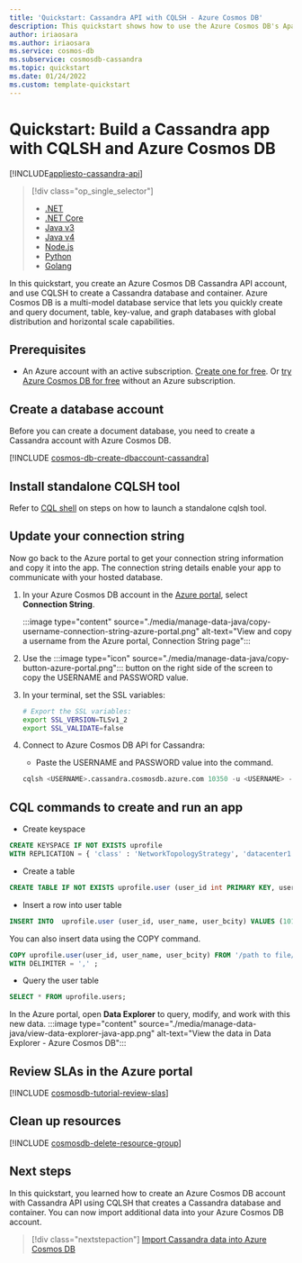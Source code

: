 ```yaml
---
title: 'Quickstart: Cassandra API with CQLSH - Azure Cosmos DB'
description: This quickstart shows how to use the Azure Cosmos DB's Apache Cassandra API to create a profile application using CQLSH.
author: iriaosara
ms.author: iriaosara
ms.service: cosmos-db
ms.subservice: cosmosdb-cassandra
ms.topic: quickstart
ms.date: 01/24/2022
ms.custom: template-quickstart
---
```



# Quickstart: Build a Cassandra app with CQLSH and Azure Cosmos DB
[!INCLUDE[appliesto-cassandra-api](../includes/appliesto-cassandra-api.md)]

> [!div class="op_single_selector"]
> * [.NET](manage-data-dotnet.md)
> * [.NET Core](manage-data-dotnet-core.md)
> * [Java v3](manage-data-java.md)
> * [Java v4](manage-data-java-v4-sdk.md)
> * [Node.js](manage-data-nodejs.md)
> * [Python](manage-data-python.md)
> * [Golang](manage-data-go.md)

In this quickstart, you create an Azure Cosmos DB Cassandra API account, and use CQLSH to create a Cassandra database and container. Azure Cosmos DB is a multi-model database service that lets you quickly create and query document, table, key-value, and graph databases with global distribution and horizontal scale capabilities.


## Prerequisites
- An Azure account with an active subscription. [Create one for free](https://azure.microsoft.com/free/?ref=microsoft.com&utm_source=microsoft.com&utm_medium=docs&utm_campaign=visualstudio). Or [try Azure Cosmos DB for free](https://azure.microsoft.com/try/cosmosdb/) without an Azure subscription.

## Create a database account

Before you can create a document database, you need to create a Cassandra account with Azure Cosmos DB.

[!INCLUDE [cosmos-db-create-dbaccount-cassandra](../includes/cosmos-db-create-dbaccount-cassandra.md)]

## Install standalone CQLSH tool

Refer to [CQL shell](cassandra-support.md#cql-shell) on steps on how to launch a standalone cqlsh tool.


## Update your connection string

Now go back to the Azure portal to get your connection string information and copy it into the app. The connection string details enable your app to communicate with your hosted database.

1. In your Azure Cosmos DB account in the [Azure portal](https://portal.azure.com/), select **Connection String**. 

    :::image type="content" source="./media/manage-data-java/copy-username-connection-string-azure-portal.png" alt-text="View and copy a username from the Azure portal, Connection String page":::

2. Use the :::image type="icon" source="./media/manage-data-java/copy-button-azure-portal.png"::: button on the right side of the screen to copy the USERNAME and  PASSWORD value. 

3. In your terminal, set the SSL variables:
    ```bash
    # Export the SSL variables:
    export SSL_VERSION=TLSv1_2
    export SSL_VALIDATE=false
    ```

4. Connect to Azure Cosmos DB API for Cassandra:
    - Paste the USERNAME and PASSWORD value into the command.
    ```sql
    cqlsh <USERNAME>.cassandra.cosmosdb.azure.com 10350 -u <USERNAME> -p <PASSWORD> --ssl --protocol-version=4
    ```


## CQL commands to create and run an app
- Create keyspace
```sql
CREATE KEYSPACE IF NOT EXISTS uprofile 
WITH REPLICATION = { 'class' : 'NetworkTopologyStrategy', 'datacenter1' : 1 };
```
- Create a table
```sql
CREATE TABLE IF NOT EXISTS uprofile.user (user_id int PRIMARY KEY, user_name text, user_bcity text);
```
- Insert a row into user table
```sql
INSERT INTO  uprofile.user (user_id, user_name, user_bcity) VALUES (101,'johnjoe','New York')
```
You can also insert data using the COPY command.
```sql
COPY uprofile.user(user_id, user_name, user_bcity) FROM '/path to file/fileName.csv' 
WITH DELIMITER = ',' ;
``` 
- Query the user table
```sql
SELECT * FROM uprofile.users;
```

In the Azure portal, open **Data Explorer** to query, modify, and work with this new data. 
    :::image type="content" source="./media/manage-data-java/view-data-explorer-java-app.png" alt-text="View the data in Data Explorer - Azure Cosmos DB":::


## Review SLAs in the Azure portal

[!INCLUDE [cosmosdb-tutorial-review-slas](../includes/cosmos-db-tutorial-review-slas.md)]

## Clean up resources

[!INCLUDE [cosmosdb-delete-resource-group](../includes/cosmos-db-delete-resource-group.md)]

## Next steps

In this quickstart, you learned how to create an Azure Cosmos DB account with Cassandra API using CQLSH that creates a Cassandra database and container. You can now import additional data into your Azure Cosmos DB account. 

> [!div class="nextstepaction"]
> [Import Cassandra data into Azure Cosmos DB](migrate-data.md)
